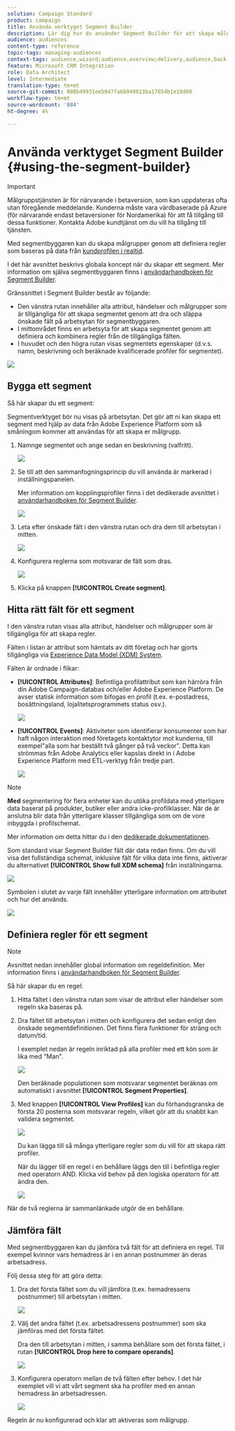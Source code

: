 ```yaml
---
solution: Campaign Standard
product: campaign
title: Använda verktyget Segment Builder
description: Lär dig hur du använder Segment Builder för att skapa målgrupper.
audience: audiences
content-type: reference
topic-tags: managing-audiences
context-tags: audience,wizard;audience,overview;delivery,audience,back
feature: Microsoft CRM Integration
role: Data Architect
level: Intermediate
translation-type: tm+mt
source-git-commit: 088b49931ee5047fa6b949813ba17654b1e10d60
workflow-type: tm+mt
source-wordcount: '884'
ht-degree: 4%

---
```



# Använda verktyget Segment Builder {#using-the-segment-builder}

>[!IMPORTANT]
>
>Målgruppstjänsten är för närvarande i betaversion, som kan uppdateras ofta utan föregående meddelande. Kunderna måste vara värdbaserade på Azure (för närvarande endast betaversioner för Nordamerika) för att få tillgång till dessa funktioner. Kontakta Adobe kundtjänst om du vill ha tillgång till tjänsten.

Med segmentbyggaren kan du skapa målgrupper genom att definiera regler som baseras på data från [kundprofilen i realtid](https://docs.adobe.com/content/help/sv-SE/experience-platform/profile/home.html).

I det här avsnittet beskrivs globala koncept när du skapar ett segment. Mer information om själva segmentbyggaren finns i [användarhandboken för Segment Builder](https://docs.adobe.com/content/help/en/experience-platform/segmentation/ui/overview.html).

Gränssnittet i Segment Builder består av följande:

* Den vänstra rutan innehåller alla attribut, händelser och målgrupper som är tillgängliga för att skapa segmentet genom att dra och släppa önskade fält på arbetsytan för segmentbyggaren.
* I mittområdet finns en arbetsyta för att skapa segmentet genom att definiera och kombinera regler från de tillgängliga fälten.
* I huvudet och den högra rutan visas segmentets egenskaper (d.v.s. namn, beskrivning och beräknade kvalificerade profiler för segmentet).

![](assets/aep_audiences_interface.png)

## Bygga ett segment

Så här skapar du ett segment:

Segmentverktyget bör nu visas på arbetsytan. Det gör att ni kan skapa ett segment med hjälp av data från Adobe Experience Platform som så småningom kommer att användas för att skapa er målgrupp.

1. Namnge segmentet och ange sedan en beskrivning (valfritt).

   ![](assets/aep_audiences_creation_edit_name.png)

1. Se till att den sammanfogningsprincip du vill använda är markerad i inställningspanelen.

   Mer information om kopplingsprofiler finns i det dedikerade avsnittet i [användarhandboken för Segment Builder](https://docs.adobe.com/content/help/en/experience-platform/segmentation/ui/overview.html).

   ![](assets/aep_audiences_mergepolicy.png)

1. Leta efter önskade fält i den vänstra rutan och dra dem till arbetsytan i mitten.

   ![](assets/aep_audiences_dragfield.png)

1. Konfigurera reglerna som motsvarar de fält som dras.

   ![](assets/aep_audiences_configure_rules.png)

1. Klicka på knappen **[!UICONTROL Create segment]**.

## Hitta rätt fält för ett segment

I den vänstra rutan visas alla attribut, händelser och målgrupper som är tillgängliga för att skapa regler.

Fälten i listan är attribut som hämtats av ditt företag och har gjorts tillgängliga via [Experience Data Model (XDM) System](https://docs.adobe.com/content/help/sv-SE/experience-platform/xdm/home.html).

Fälten är ordnade i flikar:

* **[!UICONTROL Attributes]**: Befintliga profilattribut som kan härröra från din Adobe Campaign-databas och/eller Adobe Experience Platform. De avser statisk information som bifogas en profil (t.ex. e-postadress, bosättningsland, lojalitetsprogrammets status osv.).

   ![](assets/aep_audiences_attributestab.png)

* **[!UICONTROL Events]**: Aktiviteter som identifierar konsumenter som har haft någon interaktion med företagets kontaktytor mot kunderna, till exempel&quot;alla som har beställt två gånger på två veckor&quot;. Detta kan strömmas från Adobe Analytics eller kapslas direkt in i Adobe Experience Platform med ETL-verktyg från tredje part.

   ![](assets/aep_audiences_eventstab.png)

>[!NOTE]
>
>**Med** segmentering för flera enheter kan du utöka profildata med ytterligare data baserat på produkter, butiker eller andra icke-profilklasser. När de är anslutna blir data från ytterligare klasser tillgängliga som om de vore inbyggda i profilschemat.
>
>Mer information om detta hittar du i den [dedikerade dokumentationen](https://docs.adobe.com/content/help/en/experience-platform/segmentation/multi-entity-segmentation.html).

Som standard visar Segment Builder fält där data redan finns. Om du vill visa det fullständiga schemat, inklusive fält för vilka data inte finns, aktiverar du alternativet **[!UICONTROL Show full XDM schema]** från inställningarna.

![](assets/aep_audiences_populatedfields.png)

Symbolen i slutet av varje fält innehåller ytterligare information om attributet och hur det används.

![](assets/aep_audiences_isymbol.png)

## Definiera regler för ett segment

>[!NOTE]
>
>Avsnittet nedan innehåller global information om regeldefinition. Mer information finns i [användarhandboken för Segment Builder](https://docs.adobe.com/content/help/en/experience-platform/segmentation/ui/overview.html).

Så här skapar du en regel:

1. Hitta fältet i den vänstra rutan som visar de attribut eller händelser som regeln ska baseras på.

1. Dra fältet till arbetsytan i mitten och konfigurera det sedan enligt den önskade segmentdefinitionen. Det finns flera funktioner för sträng och datum/tid.

   I exemplet nedan är regeln inriktad på alla profiler med ett kön som är lika med &quot;Man&quot;.

   ![](assets/aep_audiences_malegender.png)

   Den beräknade populationen som motsvarar segmentet beräknas om automatiskt i avsnittet **[!UICONTROL Segment Properties]**.

1. Med knappen **[!UICONTROL View Profiles]** kan du förhandsgranska de första 20 posterna som motsvarar regeln, vilket gör att du snabbt kan validera segmentet.

   ![](assets/aep_audiences_samplepreview.png)

   Du kan lägga till så många ytterligare regler som du vill för att skapa rätt profiler.

   När du lägger till en regel i en behållare läggs den till i befintliga regler med operatorn AND. Klicka vid behov på den logiska operatorn för att ändra den.

   ![](assets/aep_audiences_andoperator.png)

När de två reglerna är sammanlänkade utgör de en behållare.

## Jämföra fält

Med segmentbyggaren kan du jämföra två fält för att definiera en regel. Till exempel kvinnor vars hemadress är i en annan postnummer än deras arbetsadress.

Följ dessa steg för att göra detta:

1. Dra det första fältet som du vill jämföra (t.ex. hemadressens postnummer) till arbetsytan i mitten.

   ![](assets/aep_audiences_comparing_1.png)

1. Välj det andra fältet (t.ex. arbetsadressens postnummer) som ska jämföras med det första fältet.

   Dra den till arbetsytan i mitten, i samma behållare som det första fältet, i rutan **[!UICONTROL Drop here to compare operands]**.

   ![](assets/aep_audiences_comparing_2.png)

1. Konfigurera operatorn mellan de två fälten efter behov. I det här exemplet vill vi att vårt segment ska ha profiler med en annan hemadress än arbetsadressen.

   ![](assets/aep_audiences_comparing_3.png)

Regeln är nu konfigurerad och klar att aktiveras som målgrupp.
